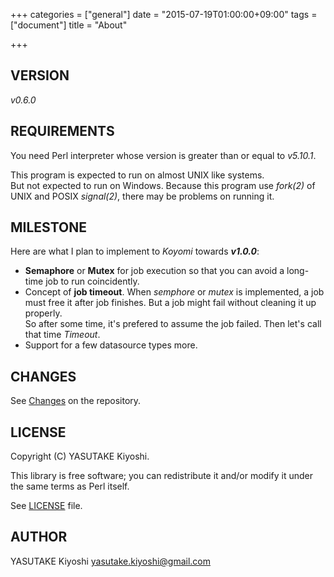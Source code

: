 +++
categories = ["general"]
date = "2015-07-19T01:00:00+09:00"
tags = ["document"]
title = "About"

+++

## VERSION

_v0.6.0_

## REQUIREMENTS

You need Perl interpreter whose version is greater than or equal to _v5.10.1_.

This program is expected to run on almost UNIX like systems.  
But not expected to run on Windows. Because this program use _fork(2)_ of UNIX and POSIX _signal(2)_, there may be problems on running it.

## MILESTONE

Here are what I plan to implement to _Koyomi_ towards **_v1.0.0_**:

* **Semaphore** or **Mutex** for job execution so that you can avoid a long-time job to run coincidently.
* Concept of **job timeout**. When _semphore_ or _mutex_ is implemented, a job must free it after job finishes.
But a job might fail without cleaning it up properly.  
So after some time, it's prefered to assume the job failed.
Then let's call that time _Timeout_.
* Support for a few datasource types more.

## CHANGES

See [Changes](https://github.com/key-amb/perl5-App-Koyomi/blob/master/Changes) on the repository.

## LICENSE

Copyright (C) YASUTAKE Kiyoshi.

This library is free software; you can redistribute it and/or modify it under the same terms as Perl itself.

See [LICENSE](https://github.com/key-amb/perl5-App-Koyomi/blob/master/LICENSE) file.

## AUTHOR

YASUTAKE Kiyoshi yasutake.kiyoshi@gmail.com